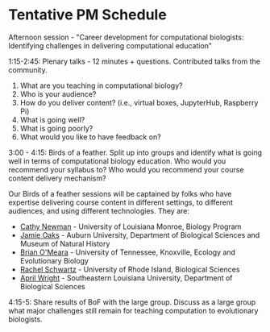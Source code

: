 # Tentative PM Schedule

Afternoon session - "Career development for computational biologists: Identifying challenges in delivering computational education"

1:15-2:45: Plenary talks - 12 minutes + questions. Contributed talks from the community.

1. What are you teaching in computational biology? 
2. Who is your audience?
3. How do you deliver content? (i.e., virtual boxes, JupyterHub, Raspberry Pi)
4. What is going well?
5. What is going poorly?
6. What would you like to have feedback on? 


3:00 - 4:15: Birds of a feather. Split up into groups and identify what is going well in terms of computational biology education. Who would you recommend your syllabus to? Who would you recommend your course content delivery mechanism? 

Our Birds of a feather sessions will be captained by folks who have expertise delivering course content in different settings, to different audiences, and using different technologies. They are:

- [Cathy Newman](https://www.catherinenewman.org/) - University of Louisiana Monroe, Biology Program
- [Jamie Oaks](http://phyletica.org/) - Auburn University, Department of Biological Sciences and Museum of Natural History
- [Brian O'Meara](https://www.brianomeara.info/) - University of Tennessee, Knoxville, Ecology and Evolutionary Biology
- [Rachel Schwartz](https://schwartzlaburi.github.io/) - University of Rhode Island, Biological Sciences
- [April Wright](http://paleantology.com/) - Southeastern Louisiana University, Department of Biological Sciences

4:15-5: Share results of BoF with the large group. Discuss as a large group what major challenges still remain for teaching computation to evolutionary biologists.


